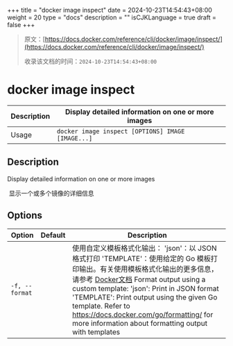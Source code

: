 +++
title = "docker image inspect"
date = 2024-10-23T14:54:43+08:00
weight = 20
type = "docs"
description = ""
isCJKLanguage = true
draft = false
+++

> 原文：[https://docs.docker.com/reference/cli/docker/image/inspect/](https://docs.docker.com/reference/cli/docker/image/inspect/)
>
> 收录该文档的时间：`2024-10-23T14:54:43+08:00`

# docker image inspect

| Description | Display detailed information on one or more images |
| :---------- | -------------------------------------------------- |
| Usage       | `docker image inspect [OPTIONS] IMAGE [IMAGE...]`  |

## Description

Display detailed information on one or more images

​	显示一个或多个镜像的详细信息

## Options

| Option         | Default | Description                                                  |
| -------------- | ------- | ------------------------------------------------------------ |
| `-f, --format` |         | 使用自定义模板格式化输出： 'json'：以 JSON 格式打印 'TEMPLATE'：使用给定的 Go 模板打印输出。有关使用模板格式化输出的更多信息，请参考 [Docker文档](https://docs.docker.com/go/formatting/)  Format output using a custom template: 'json': Print in JSON format 'TEMPLATE': Print output using the given Go template. Refer to https://docs.docker.com/go/formatting/ for more information about formatting output with templates |
